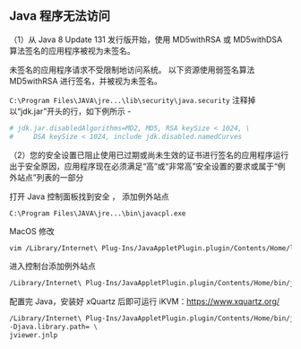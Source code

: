 ## Java 程序无法访问

（1）从 Java 8 Update 131 发行版开始，使用 MD5withRSA 或 MD5withDSA 算法签名的应用程序被视为未签名。

未签名的应用程序请求不受限制地访问系统。 以下资源使用弱签名算法MD5withRSA 进行签名，并被视为未签名。

`C:\Program Files\JAVA\jre...\lib\security\java.security` 注释掉以“jdk.jar”开头的行，如下例所示 -

```bash
# jdk.jar.disabledAlgorithms=MD2, MD5, RSA keySize < 1024, \
#     DSA keySize < 1024, include jdk.disabled.namedCurves
```

（2）您的安全设置已阻止使用已过期或尚未生效的证书进行签名的应用程序运行出于安全原因，应用程序现在必须满足“高”或“非常高”安全设置的要求或属于“例外站点”列表的一部分

打开 Java 控制面板找到安全 ， 添加例外站点

`C:\Program Files\JAVA\jre...\bin\javacpl.exe`

MacOS 修改

```bash
vim /Library/Internet\ Plug-Ins/JavaAppletPlugin.plugin/Contents/Home/lib/security/java.security
```

进入控制台添加例外站点

```bash
/Library/Internet\ Plug-Ins/JavaAppletPlugin.plugin/Contents/Home/bin/jcontrol
```

配置完 Java，安装好 xQuartz 后即可运行 iKVM：<https://www.xquartz.org/>

```bash
/Library/Internet\ Plug-Ins/JavaAppletPlugin.plugin/Contents/Home/bin/javaws \
-Djava.library.path= \
jviewer.jnlp
```

